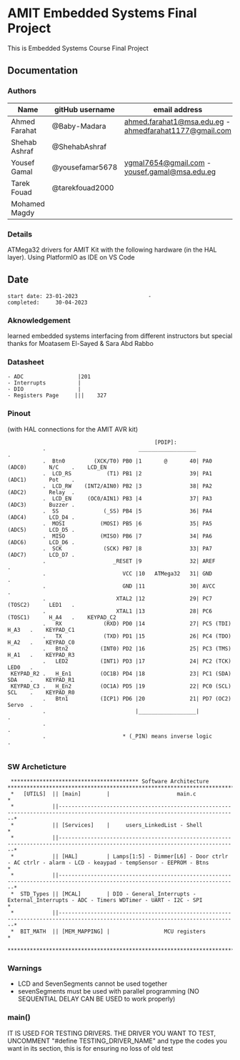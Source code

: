 # AMIT Embedded Systems Final Project

This is Embedded Systems Course Final Project

## Documentation

### Authors

| Name          | gitHub username | email address                                          | phone number  |
|---------------|-----------------|--------------------------------------------------------|---------------|
| Ahmed Farahat | @Baby-Madara    | ahmed.farahat1@msa.edu.eg - ahmedfarahat1177@gmail.com | +201119027639 |
| Shehab Ashraf | @ShehabAshraf   |||
| Yousef Gamal  | @yousefamar5678 | ygmal7654@gmail.com - yousef.gamal@msa.edu.eg          | +201200563052 |
| Tarek Fouad   | @tarekfouad2000 |||
| Mohamed Magdy ||||







### Details

ATMega32 drivers for AMIT Kit with the following hardware (in the HAL layer). Using PlatformIO as IDE on VS Code

## Date

    start date: 23-01-2023                      -                  completed:     30-04-2023

### Aknowledgement

learned embedded systems interfacing from different instructors but special thanks for Moatasem El-Sayed & Sara Abd Rabbo

### Datasheet

    - ADC                 |201
    - Interrupts          |
    - DIO                 |
    - Registers Page     |||    327

### Pinout
(with HAL connections for the AMIT AVR kit)
```
                                              [PDIP]:                                              
           .                             __________________                          .             
           .  Btn0         (XCK/T0) PB0 |1       @       40| PA0 (ADC0)       N/C    .    LCD_EN   
           .  LCD_RS           (T1) PB1 |2               39| PA1 (ADC1)       Pot    .             
           .  LCD_RW    (INT2/AIN0) PB2 |3               38| PA2 (ADC2)       Relay  .             
           .  LCD_EN     (OC0/AIN1) PB3 |4               37| PA3 (ADC3)       Buzzer .             
           .  SS              (_SS) PB4 |5               36| PA4 (ADC4)       LCD_D4 .             
           .  MOSI           (MOSI) PB5 |6               35| PA5 (ADC5)       LCD_D5 .             
           .  MISO           (MISO) PB6 |7               34| PA6 (ADC6)       LCD_D6 .             
           .  SCK             (SCK) PB7 |8               33| PA7 (ADC7)       LCD_D7 .             
           .                     _RESET |9               32| AREF                    .             
           .                        VCC |10   ATMega32   31| GND                     .             
           .                        GND |11              30| AVCC                    .             
           .                      XTAL2 |12              29| PC7 (TOSC2)      LED1   .             
           .                      XTAL1 |13              28| PC6 (TOSC1)      H_A4   .    KEYPAD_C2
           .   RX             (RXD) PD0 |14              27| PC5 (TDI)        H_A3   .    KEYPAD_C1
           .   TX             (TXD) PD1 |15              26| PC4 (TDO)        H_A2   .    KEYPAD_C0
           .   Btn2          (INT0) PD2 |16              25| PC3 (TMS)        H_A1   .    KEYPAD_R3
           .   LED2          (INT1) PD3 |17              24| PC2 (TCK)        LED0   .             
 KEYPAD_R2 .   H_En1         (OC1B) PD4 |18              23| PC1 (SDA)        SDA    .    KEYPAD_R1
 KEYPAD_C3 .   H_En2         (OC1A) PD5 |19              22| PC0 (SCL)        SCL    .    KEYPAD_R0
           .   Btn1          (ICP1) PD6 |20              21| PD7 (OC2)        Servo  .             
           .                            |__________________|                         .             
           .                                                                         .             
           .                        * (_PIN) means inverse logic                     .             
                                                                                                   
```
### SW Archeticture
   
```
 **************************************** Software Architecture *******************************************************************************
 *   [UTILS]  || [main]        |                     main.c                                                                                   *
 *            ||------------------------------------------------------------------------------------------------------------------------------*
 *            || [Services]    |     users_LinkedList - Shell                                                                                 *
 *            ||------------------------------------------------------------------------------------------------------------------------------*
 *            || [HAL]         | Lamps[1:5] - Dimmer[L6] - Door ctrlr - AC ctrlr - alarm - LCD - keaypad - tempSensor - EEPROM - Btns         *
 *            ||------------------------------------------------------------------------------------------------------------------------------*
 *  STD_Types || [MCAL]        | DIO - General_Interrupts - External_Interrupts - ADC - Timers WDTimer - UART - I2C - SPI                     *
 *            ||------------------------------------------------------------------------------------------------------------------------------*
 *  BIT_MATH  || [MEM_MAPPING] |                 MCU registers                                                                                *
 **********************************************************************************************************************************************
```

### Warnings

* LCD and SevenSegments cannot be used together
* sevenSegments must be used with parallel programming (NO SEQUENTIAL DELAY CAN BE USED to work properly)


### main()

IT IS USED FOR TESTING DRIVERS. THE DRIVER YOU WANT TO TEST, UNCOMMENT "#define TESTING_DRIVER_NAME" and type the codes you want in its section, this is for ensuring no loss of old test

